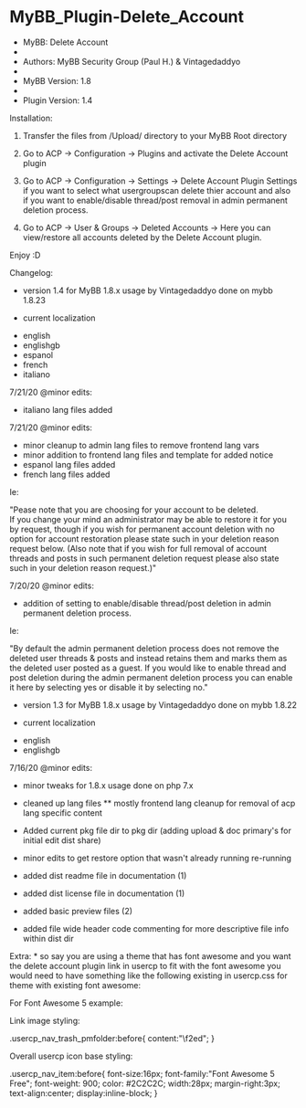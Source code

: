 # MyBB_Plugin-Delete_Account

 * MyBB: Delete Account
 *
 * Authors: MyBB Security Group (Paul H.) & Vintagedaddyo
 *
 * MyBB Version: 1.8
 *
 * Plugin Version: 1.4


 Installation:

 1. Transfer the files from /Upload/ directory to your MyBB Root directory
 
 2. Go to ACP -> Configuration -> Plugins and activate the Delete Account plugin
 
 3. Go to ACP -> Configuration -> Settings -> Delete Account Plugin  Settings if you want to select what usergroupscan delete thier account and also if you want to enable/disable thread/post removal in admin permanent deletion process.
 
 4. Go to ACP -> User & Groups -> Deleted Accounts -> Here you can view/restore all accounts deleted by the Delete Account plugin.


Enjoy :D



Changelog:

* version 1.4 for MyBB 1.8.x usage by Vintagedaddyo done on mybb 1.8.23

* current localization

- english
- englishgb
- espanol
- french
- italiano

7/21/20 @minor edits:

- italiano lang files added

7/21/20 @minor edits:

- minor cleanup to admin lang files to remove frontend lang vars
- minor addition to frontend lang files and template for added notice
- espanol lang files added
- french lang files added

Ie:

"Pease note that you are choosing for your account to be deleted.  
If you change your mind an administrator may be able to restore it 
for you by request, though if you wish for permanent account deletion 
with no option for account restoration please state such in your 
deletion reason request below. (Also note that if you wish for full 
removal of account threads and posts in such permanent deletion request 
please also state such in your deletion reason request.)"


7/20/20 @minor edits:

- addition of setting to enable/disable thread/post deletion in admin permanent deletion process.

Ie:

"By default the admin permanent deletion process does not remove the deleted user threads & posts and instead retains them and marks them as the deleted user posted as a guest. If you would like to enable thread and post deletion during the admin permanent deletion process you can enable it here by selecting yes or disable it by selecting no."


* version 1.3 for MyBB 1.8.x usage by Vintagedaddyo done on mybb 1.8.22

* current localization

- english
- englishgb


7/16/20 @minor edits:

- minor tweaks for 1.8.x usage done on php 7.x
- cleaned up lang files ** mostly frontend lang cleanup for removal of acp lang specific content 

- Added current pkg file dir to pkg dir (adding upload & doc primary's for initial edit dist share)
- minor edits to get restore option that wasn't already running re-running
- added dist readme file in documentation (1)
- added dist license file in documentation (1)
- added basic preview files (2)
- added file wide header code commenting for more descriptive file info within dist dir


Extra: * so say you are using a theme that has font awesome and you want the delete account 
plugin link in usercp to fit with the font awesome you would need to have something like the 
following existing in usercp.css for theme with existing font awesome:

For Font Awesome 5 example:

 Link image styling:

.usercp_nav_trash_pmfolder:before{
      content:"\f2ed";
}

Overall usercp icon base styling:

.usercp_nav_item:before{
      font-size:16px;
      font-family:"Font Awesome 5 Free";
      font-weight: 900;
      color: #2C2C2C;
      width:28px;
      margin-right:3px;
      text-align:center;
      display:inline-block;
}
